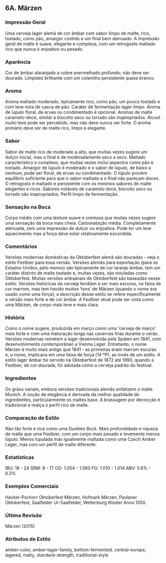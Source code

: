 ## 6A. Märzen

### Impressão Geral

Uma cerveja lager alemã de cor âmbar com sabor limpo de malte, rico, tostado, como pão, amargor contido e um final bem atenuado. A impressão geral de malte é suave, elegante e complexa, com um retrogosto maltado rico que nunca é enjoativo ou pesado.

### Aparência

Cor de âmbar alaranjado a cobre avermelhado profundo; não deve ser dourado. Limpidez brilhante com um colarinho persistente quase branco.

### Aroma

Aroma maltado moderado, tipicamente rico, como pão, um pouco tostado e com leve nota de casca de pão. Caráter de fermentação lager limpo. Aroma de lúpulo floral, de ervas ou condimentado é opcional. Aromas de malte caramelo-doce, similar a biscoito seco ou torrado são inapropriados. Álcool muito leve pode ser percebido, mas não deve nunca ser forte. O aroma primário deve ser de malte rico, limpo e elegante.

### Sabor

Sabor de malte rico de moderado a alto, que muitas vezes sugere um dulçor inicial, mas o final é de moderadamente seco a seco. Maltado característico e complexo, que muitas vezes inclui aspectos como pão e tostado. Amargor de lúpulo é moderado e o sabor de lúpulo, de baixo a nenhum, pode ser floral, de ervas ou condimentado. O lúpulo provém equilíbrio suficiente para que o sabor maltado e o final não pareçam doces. O retrogosto é maltado e persistente com os mesmos sabores de malte elegantes e ricos. Sabores notávels de caramelo doce, biscoito seco ou torrado são inapropriados. Perfil limpo de fermentação.

### Sensação na Boca

Corpo médio com uma texture suave e cremosa que muitas vezes sugere uma sensação da boca mais cheia. Carbonatação média. Completamente atenuada, sem uma impressão de dulçor ou enjoativa. Pode ter um leve aquecimento mas a força deve estar relativamente escondida.

### Comentários

Versões modernas domésticas da Oktoberfest alemã são douradas - veja o estilo Festbier para essa versão. Versões alemãs para exportação (para os Estados Unidos, pelo menos) são tipicamente de cor laranja-âmbar, tem um caráter distinto de malte tostado e, muitas vezes, são rotuladas como Oktoberfest. Muitas versões artesanais de Oktoberfest são baseadas nesse estilo. Versões históricas da cerveja tendiam a ser mais escuras, na faixa de cor marrom, mas tem havido muitos ‘tons’ de Mãrzen (quando o nome era usado como uma força); a descrição desse estilo se refere especificamente a versão mais forte e de cor âmbar. A Festbier atual pode ser vista como uma Märzen, de corpo mais leve e mais clara.

### História

Como o nome sugere, produzida em março como uma 'cerveja de março' mais forte e com uma maturação longa nas cavernas frias durante o verão. Versões modernas remetem a lager desenvolvida pela Spaten em 1841, com desenvolvimento contemporâneo a Vienna Lager. Entretanto, o nome Märzen é muito mais antigo que 1841 - as primeiras eram marrom escuras e, o nome, implicava em uma faixa de força (14 ºP), ao invés de um estilo. A estilo lager âmbar foi servido na Oktoberfest de 1872 até 1990, quando a Festbier, de cor dourada, foi adotada como a cerveja padrão do festival.

### Ingredientes

Os grãos variam, embora versões tradicionais alemãs enfatizem o malte Munich. A noção de elegância é derivada da melhor qualidade de ingredientes, particularmente os maltes base. A brassagem por decocção é tradicional e realça o perfil rico de malte.

### Comparação de Estilo

Não tão forte e rica como uma Dunkles Bock. Mais profundidade e riqueza de malte que uma Festbier, com um corpo mais pesado e levemente menos lúpulo. Menos lupulada mas igualmente maltada como uma Czech Amber Lager, mas com um perfil de malte diferente.

### Estatísticas

IBU: 18 - 24
SRM: 8 - 17
OG: 1.054 - 1.060
FG: 1.010 - 1.014
ABV: 5.6% - 6.3%

### Exemplos Comerciais

Hacker-Pschorr Oktoberfest Märzen, Hofmark Märzen, Paulaner Oktoberfest, Saalfelder Ur-Saalfelder, Weltenburg Kloster Anno 1050.

### Última Revisão

Märzen (2015)

### Atributos de Estilo

amber-color, amber-lager-family, bottom-fermented, central-europe, lagered, malty, standard-strength, traditional-style
